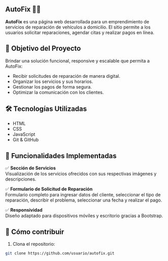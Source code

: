 ## AutoFix 🚗🔧

**AutoFix** es una página web desarrollada para un emprendimiento de servicios de reparación de vehículos a domicilio. El sitio permite a los usuarios solicitar reparaciones, agendar citas y realizar pagos en línea.

## 🧩 Objetivo del Proyecto

Brindar una solución funcional, responsive y escalable que permita a AutoFix:

- Recibir solicitudes de reparación de manera digital.
- Organizar los servicios y sus horarios.
- Gestionar los pagos de forma segura.
- Optimizar la comunicación con los clientes.

## 🛠️ Tecnologías Utilizadas

- HTML
- CSS
- JavaScript
- Git & GitHub

## 🧾 Funcionalidades Implementadas

✅ **Sección de Servicios**  
Visualización de los servicios ofrecidos con sus respectivas imágenes y descripciones.

✅ **Formulario de Solicitud de Reparación**  
Formulario completo para ingresar datos del cliente, seleccionar el tipo de reparación, describir el problema, seleccionar una fecha y realizar el pago.

✅ **Responsividad**  
Diseño adaptado para dispositivos móviles y escritorio gracias a Bootstrap.

## 🚀 Cómo contribuir

1. Clona el repositorio:

```bash
git clone https://github.com/usuario/autofix.git